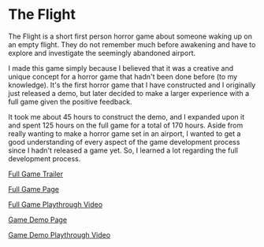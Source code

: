 # The Flight

The Flight is a short first person horror game about someone waking up on an empty flight.
They do not remember much before awakening and have to explore and investigate the seemingly abandoned airport.

I made this game simply because I believed that it was a creative and unique concept for a horror game that hadn't been done before (to my knowledge).
It's the first horror game that I have constructed and I originally just released a demo, but later decided to make a larger experience with a full game given the positive feedback.

It took me about 45 hours to construct the demo, and I expanded upon it and spent 125 hours on the full game for a total of 170 hours.
Aside from really wanting to make a horror game set in an airport, I wanted to get a good understanding of every aspect of the game development process
 since I hadn't released a game yet. So, I learned a lot regarding the full development process.

[Full Game Trailer](https://youtu.be/XO_IaqT8Csc)

[Full Game Page](https://eric-michalski.itch.io/the-flight)

[Full Game Playthrough Video](https://youtu.be/zJNZHDzX9E0)

[Game Demo Page](https://eric-michalski.itch.io/the-flight-demo)

[Game Demo Playthrough Video](https://youtu.be/-PvDPwyIMD8)
